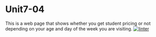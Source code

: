 # Unit7-04
This is a web page that shows whether you get student pricing or not depending on your age and day of the week you are visiting.
[![linter](https://github.com/Abbey-Gilliland/Unit7-04/workflows/linter/badge.svg)](https://github.com/marketplace/actions/super-linter)
